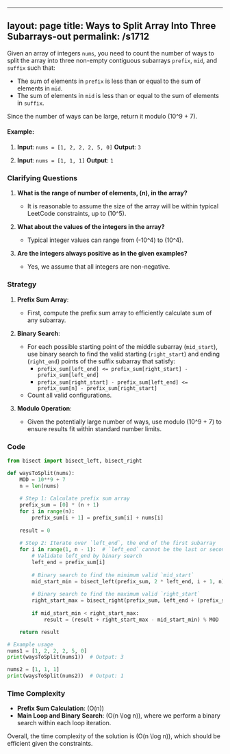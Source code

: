 
---
layout: page
title:  Ways to Split Array Into Three Subarrays-out
permalink: /s1712
---

Given an array of integers `nums`, you need to count the number of ways to split the array into three non-empty contiguous subarrays `prefix`, `mid`, and `suffix` such that:

- The sum of elements in `prefix` is less than or equal to the sum of elements in `mid`.
- The sum of elements in `mid` is less than or equal to the sum of elements in `suffix`.

Since the number of ways can be large, return it modulo \(10^9 + 7\).

#### Example:
1. **Input**: `nums = [1, 2, 2, 2, 5, 0]`
   **Output**: `3`

2. **Input**: `nums = [1, 1, 1]`
   **Output**: `1`

### Clarifying Questions

1. **What is the range of number of elements, \(n\), in the array?**
   - It is reasonable to assume the size of the array will be within typical LeetCode constraints, up to \(10^5\).

2. **What about the values of the integers in the array?**
   - Typical integer values can range from \(-10^4\) to \(10^4\).

3. **Are the integers always positive as in the given examples?**
   - Yes, we assume that all integers are non-negative.

### Strategy

1. **Prefix Sum Array**:
   - First, compute the prefix sum array to efficiently calculate sum of any subarray.
   
2. **Binary Search**:
   - For each possible starting point of the middle subarray (`mid_start`), use binary search to find the valid starting (`right_start`) and ending (`right_end`) points of the suffix subarray that satisfy:
     - `prefix_sum[left_end] <= prefix_sum[right_start] - prefix_sum[left_end]`
     - `prefix_sum[right_start] - prefix_sum[left_end] <= prefix_sum[n] - prefix_sum[right_start]`
   - Count all valid configurations.

3. **Modulo Operation**:
   - Given the potentially large number of ways, use modulo \(10^9 + 7\) to ensure results fit within standard number limits.

### Code

```python
from bisect import bisect_left, bisect_right

def waysToSplit(nums):
    MOD = 10**9 + 7
    n = len(nums)
    
    # Step 1: Calculate prefix sum array
    prefix_sum = [0] * (n + 1)
    for i in range(n):
        prefix_sum[i + 1] = prefix_sum[i] + nums[i]
    
    result = 0
    
    # Step 2: Iterate over `left_end`, the end of the first subarray
    for i in range(1, n - 1):  # `left_end` cannot be the last or second to last element
        # Validate left_end by binary search
        left_end = prefix_sum[i]
        
        # Binary search to find the minimum valid `mid_start`
        mid_start_min = bisect_left(prefix_sum, 2 * left_end, i + 1, n)
        
        # Binary search to find the maximum valid `right_start`
        right_start_max = bisect_right(prefix_sum, left_end + (prefix_sum[n] - left_end) // 2, i + 1, n)
        
        if mid_start_min < right_start_max:
            result = (result + right_start_max - mid_start_min) % MOD

    return result

# Example usage
nums1 = [1, 2, 2, 2, 5, 0]
print(waysToSplit(nums1))  # Output: 3

nums2 = [1, 1, 1]
print(waysToSplit(nums2))  # Output: 1
```

### Time Complexity

- **Prefix Sum Calculation**: \(O(n)\)
- **Main Loop and Binary Search**: \(O(n \log n)\), where we perform a binary search within each loop iteration.
  
Overall, the time complexity of the solution is \(O(n \log n)\), which should be efficient given the constraints.
